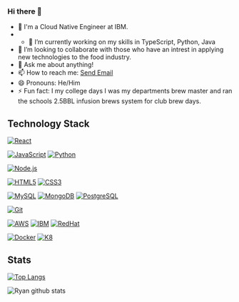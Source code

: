 ### Hi there 👋


- 🔭 I'm a Cloud Native Engineer at IBM.
- - 🌱 I’m currently working on my skills in TypeScript, Python, Java
- 👯 I’m looking to collaborate with those who have an intrest in applying new technologies to the food industry.
- 💬 Ask me about anything!
- 📫 How to reach me: <a href = "mailto: ryandecoster@gmail.com">Send Email</a>
- 😄 Pronouns: He/Him
- ⚡ Fun fact: I my college days I was my departments brew master and ran the schools 2.5BBL infusion brews system for club brew days.

## Technology Stack

[![React](https://img.shields.io/badge/-React-61DAFB?style=flat-square&logo=react&logoColor=ffffff)](https://www.reactjs.org/)

[![JavaScript](https://img.shields.io/badge/-JavaScript-%23F7DF1C?style=flat-square&logo=javascript&logoColor=000000&labelColor=%23F7DF1C&color=%23FFCE5A)](https://www.javascript.com/) [![Python](https://img.shields.io/badge/-Python-3776AB?style=flat-square&logo=python&logoColor=ffffff)](https://www.python.org/) 

[![Node.js](https://img.shields.io/badge/-Node.js-339933?style=flat-square&logo=Node.js&logoColor=ffffff)](https://www.nodejs.org/)

[![HTML5](https://img.shields.io/badge/-HTML5-E34F26?style=flat-square&logo=HTML5&logoColor=ffffff)]() [![CSS3](https://img.shields.io/badge/-CSS3-1572B6?style=flat-square&logo=CSS3&logoColor=ffffff)]()

[![MySQL](https://img.shields.io/badge/-MySQL-4479A1?style=flat-square&logo=MySQL&logoColor=ffffff)](https://www.mysql.com/) [![MongoDB](https://img.shields.io/badge/-MongoDB-47A248?style=flat-square&logo=MongoDB&logoColor=ffffff)](https://www.mongodb.com/) [![PostgreSQL](https://img.shields.io/badge/-PostgreSQL-336791?style=flat-square&logo=PostgreSQL&logoColor=ffffff)](https://www.https://www.postgresql.org/)

[![Git](https://img.shields.io/badge/-Git-%23F05032?style=flat-square&logo=git&logoColor=%23ffffff)](https://git-scm.com/)

[![AWS](https://img.shields.io/badge/-amazonaws-232F3E?style=flat-square&logo=amazon-aws&logoColor=ffffff)](https://www.https://aws.amazon.com/)
[![IBM](https://img.shields.io/badge/-IBM%20Cloud-4479A1?style=flat-square&logo=IBM&logoColor=ffffff)](https://www.ibm.com/)
[![RedHat](https://img.shields.io/badge/-Red%20Hat%20Open%20Shift-EE0000?style=flat-square&logo=redhatopenshift&logoColor=ffffff)](https://redhat.com/)

[![Docker](https://img.shields.io/badge/-Docker-2496ED?style=flat-square&logo=docker&logoColor=ffffff)](https://www.docker.com/)
[![K8](https://img.shields.io/badge/-Kubernetes-326CE5?style=flat-square&logo=kubernetes&logoColor=ffffff)](https://kubernetes.io/)




## Stats

[![Top Langs](https://github-readme-stats.vercel.app/api/top-langs/?username=Rdecoster)](https://github.com/anuraghazra/github-readme-stats)

![Ryan github stats](https://github-readme-stats.vercel.app/api?username=Rdecoster&count_private=true)

